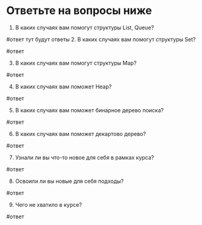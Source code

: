 # Ответьте на вопросы ниже

1. В каких случаях вам помогут структуры List, Queue?

#ответ
тут будут ответы
2. В каких случаях вам помогут структуры Set?

#ответ

3. В каких случаях вам помогут структуры Map?

#ответ

4. В каких случаях вам поможет Heap?

#ответ

5. В каких случаях вам поможет бинарное дерево поиска?

#ответ

6. В каких случаях вам поможет декартово дерево?

#ответ

7. Узнали ли вы что-то новое для себя в рамках курса?

#ответ

8. Освоили ли вы новые для себя подходы?

#ответ

9. Чего не хватило в курсе?

#ответ
